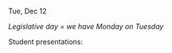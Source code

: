 
<div class="lecture2">



<div class="column_date">
<p markdown="block">

<br> 
Tue, Dec 12 

</p>
</div>



<div class="column_materials" >
<p markdown="block">

_Legislative day = we have Monday on Tuesday_ <br>

Student presentations: 

</p>
</div>



<div class="column_assign">
<p markdown="block">

</p>
</div>

</div>
